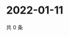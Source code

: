 # 2022-01-11

共 0 条

<!-- BEGIN WEIBO -->
<!-- 最后更新时间 Tue Jan 11 2022 16:19:14 GMT+0800 (China Standard Time) -->

<!-- END WEIBO -->
